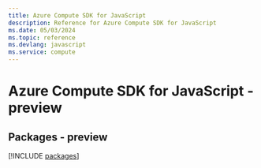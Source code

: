 ```yaml
---
title: Azure Compute SDK for JavaScript
description: Reference for Azure Compute SDK for JavaScript
ms.date: 05/03/2024
ms.topic: reference
ms.devlang: javascript
ms.service: compute
---
```

# Azure Compute SDK for JavaScript - preview
## Packages - preview
[!INCLUDE [packages](compute-index.md)]